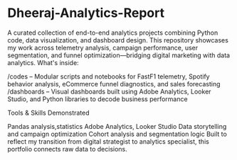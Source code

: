 # Dheeraj-Analytics-Report
A curated collection of end-to-end analytics projects combining Python code, data visualization, and dashboard design. This repository showcases my work across telemetry analysis, campaign performance, user segmentation, and funnel optimization—bridging digital marketing with data analytics.
What's inside:
  
/codes – Modular scripts and notebooks for FastF1 telemetry, Spotify behavior analysis, eCommerce funnel diagnostics, and sales forecasting
/dashboards – Visual dashboards built using Adobe Analytics, Looker Studio, and Python libraries to decode business performance

Tools & Skills Demonstrated

Pandas analysis,statistics
Adobe Analytics, Looker Studio
Data storytelling and campaign optimization
Cohort analysis and segmentation logic
Built to reflect my transition from digital strategist to analytics specialist, this portfolio connects raw data to decisions.
